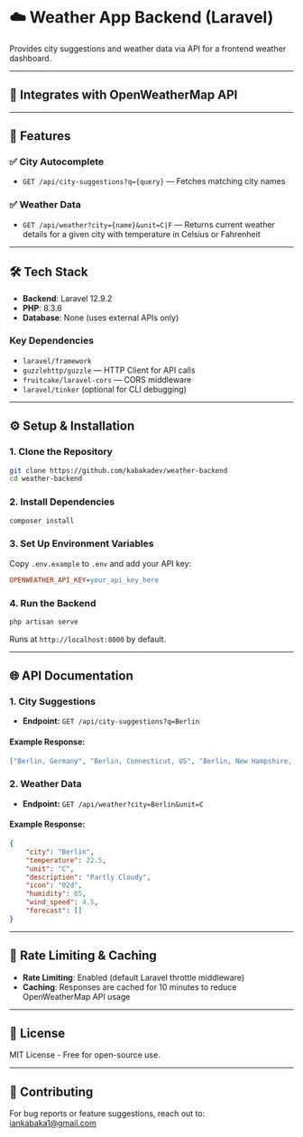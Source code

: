 # ☁️ Weather App Backend (Laravel)

Provides city suggestions and weather data via API for a frontend weather dashboard.

---

## 🔗 Integrates with OpenWeatherMap API

---

## 🚀 Features

### ✅ City Autocomplete

-   `GET /api/city-suggestions?q={query}` — Fetches matching city names

### ✅ Weather Data

-   `GET /api/weather?city={name}&unit=C|F` — Returns current weather details for a given city with temperature in Celsius or Fahrenheit

---

## 🛠️ Tech Stack

-   **Backend**: Laravel 12.9.2
-   **PHP**: 8.3.6
-   **Database**: None (uses external APIs only)

### Key Dependencies

-   `laravel/framework`
-   `guzzlehttp/guzzle` — HTTP Client for API calls
-   `fruitcake/laravel-cors` — CORS middleware
-   `laravel/tinker` (optional for CLI debugging)

---

## ⚙️ Setup & Installation

### 1. Clone the Repository

```bash
git clone https://github.com/kabakadev/weather-backend
cd weather-backend
```

### 2. Install Dependencies

```bash
composer install
```

### 3. Set Up Environment Variables

Copy `.env.example` to `.env` and add your API key:

```ini
OPENWEATHER_API_KEY=your_api_key_here
```

### 4. Run the Backend

```bash
php artisan serve
```

Runs at `http://localhost:8000` by default.

---

## 🌐 API Documentation

### 1. City Suggestions

-   **Endpoint:** `GET /api/city-suggestions?q=Berlin`

#### Example Response:

```json
["Berlin, Germany", "Berlin, Connecticut, US", "Berlin, New Hampshire, US"]
```

### 2. Weather Data

-   **Endpoint:** `GET /api/weather?city=Berlin&unit=C`

#### Example Response:

```json
{
    "city": "Berlin",
    "temperature": 22.5,
    "unit": "C",
    "description": "Partly Cloudy",
    "icon": "02d",
    "humidity": 65,
    "wind_speed": 4.5,
    "forecast": []
}
```

---

## 🚨 Rate Limiting & Caching

-   **Rate Limiting**: Enabled (default Laravel throttle middleware)
-   **Caching**: Responses are cached for 10 minutes to reduce OpenWeatherMap API usage

---

## 📜 License

MIT License - Free for open-source use.

---

## 📩 Contributing

For bug reports or feature suggestions, reach out to: [iankabaka1@gmail.com](mailto:iankabaka1@gmail.com)
